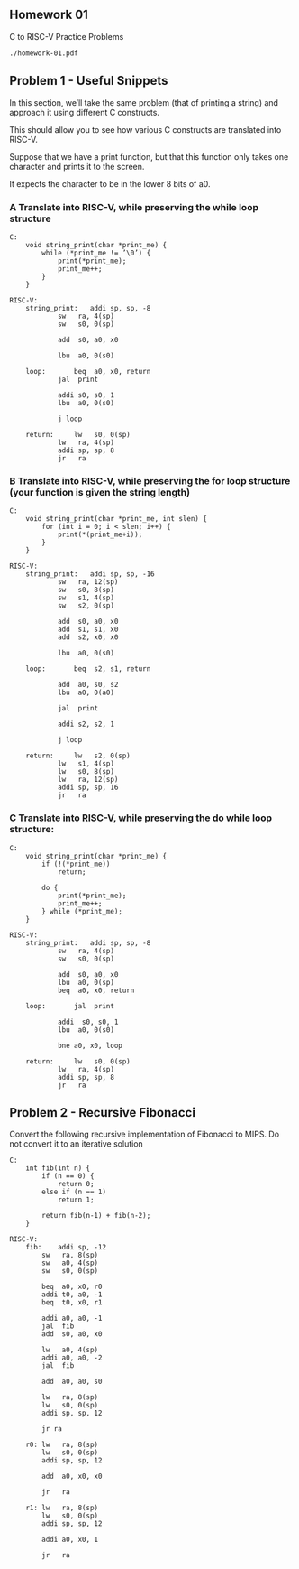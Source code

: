 ## Homework 01

C to RISC-V Practice Problems

```
./homework-01.pdf
```

## Problem 1 - Useful Snippets

In this section, we’ll take the same problem (that of printing a string) and approach it using different C
constructs.

This should allow you to see how various C constructs are translated into RISC-V.

Suppose that we have a print function, but that this function only takes one character and prints it to
the screen.

It expects the character to be in the lower 8 bits of a0.

### A Translate into RISC-V, while preserving the while loop structure

```
C:
	void string_print(char *print_me) {
		while (*print_me != ’\0’) {
			print(*print_me);
			print_me++;
		}
	}

RISC-V:
	string_print:	addi sp, sp, -8
			sw   ra, 4(sp)
			sw   s0, 0(sp)

			add  s0, a0, x0

			lbu  a0, 0(s0)

	loop:		beq  a0, x0, return
			jal  print

			addi s0, s0, 1
			lbu  a0, 0(s0)

			j loop

	return:		lw   s0, 0(sp)
			lw   ra, 4(sp)
			addi sp, sp, 8
			jr   ra
```

### B Translate into RISC-V, while preserving the for loop structure (your function is given the string length)

```
C:
	void string_print(char *print_me, int slen) {
		for (int i = 0; i < slen; i++) {
			print(*(print_me+i));
		}
	}

RISC-V:
	string_print:	addi sp, sp, -16
			sw   ra, 12(sp)
			sw   s0, 8(sp)
			sw   s1, 4(sp)
			sw   s2, 0(sp)

			add  s0, a0, x0
			add  s1, s1, x0
			add  s2, x0, x0

			lbu  a0, 0(s0)

	loop:		beq  s2, s1, return

			add  a0, s0, s2
			lbu  a0, 0(a0)

			jal  print

			addi s2, s2, 1

			j loop

	return:		lw   s2, 0(sp)
			lw   s1, 4(sp)
			lw   s0, 8(sp)
			lw   ra, 12(sp)
			addi sp, sp, 16
			jr   ra
```

### C Translate into RISC-V, while preserving the do while loop structure:

```
C:
	void string_print(char *print_me) {
		if (!(*print_me))
			return;

		do {
			print(*print_me);
			print_me++;
		} while (*print_me);
	}

RISC-V:
	string_print:	addi sp, sp, -8
			sw   ra, 4(sp)
			sw   s0, 0(sp)

			add  s0, a0, x0
			lbu  a0, 0(sp)
			beq  a0, x0, return

	loop:		jal  print

			addi  s0, s0, 1
			lbu  a0, 0(s0)

			bne a0, x0, loop

	return:		lw   s0, 0(sp)
			lw   ra, 4(sp)
			addi sp, sp, 8
			jr   ra
```

## Problem 2 - Recursive Fibonacci

Convert the following recursive implementation of Fibonacci to MIPS. Do not convert it to an iterative
solution

```
C:
	int fib(int n) {
		if (n == 0) {
			return 0;
		else if (n == 1)
			return 1;

		return fib(n-1) + fib(n-2);
	}

RISC-V:
	fib:	addi sp, -12
		sw   ra, 8(sp)
		sw   a0, 4(sp)
		sw   s0, 0(sp)

		beq  a0, x0, r0
		addi t0, a0, -1
		beq  t0, x0, r1

		addi a0, a0, -1
		jal  fib
		add  s0, a0, x0

		lw   a0, 4(sp)
		addi a0, a0, -2
		jal  fib

		add  a0, a0, s0

		lw   ra, 8(sp)
		lw   s0, 0(sp)
		addi sp, sp, 12

		jr ra

	r0:	lw   ra, 8(sp)
		lw   s0, 0(sp)
		addi sp, sp, 12

		add  a0, x0, x0

		jr   ra

	r1:	lw   ra, 8(sp)
		lw   s0, 0(sp)
		addi sp, sp, 12

		addi a0, x0, 1

		jr   ra
```